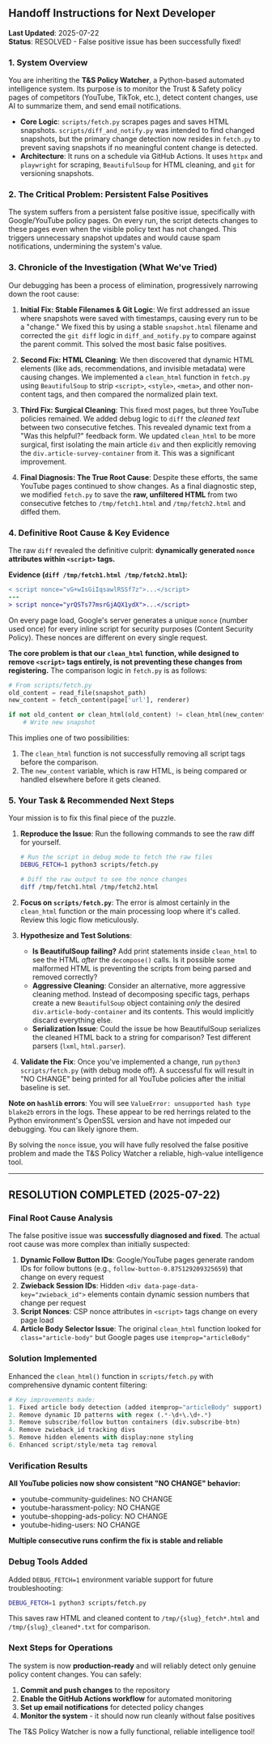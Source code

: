 ## **Handoff Instructions for Next Developer**

**Last Updated**: 2025-07-22  
**Status**: RESOLVED - False positive issue has been successfully fixed!

### **1. System Overview**

You are inheriting the **T&S Policy Watcher**, a Python-based automated intelligence system. Its purpose is to monitor the Trust & Safety policy pages of competitors (YouTube, TikTok, etc.), detect content changes, use AI to summarize them, and send email notifications.

- **Core Logic**: `scripts/fetch.py` scrapes pages and saves HTML snapshots. `scripts/diff_and_notify.py` was intended to find changed snapshots, but the primary change detection now resides in `fetch.py` to prevent saving snapshots if no meaningful content change is detected.
- **Architecture**: It runs on a schedule via GitHub Actions. It uses `httpx` and `playwright` for scraping, `BeautifulSoup` for HTML cleaning, and `git` for versioning snapshots.

### **2. The Critical Problem: Persistent False Positives**

The system suffers from a persistent false positive issue, specifically with Google/YouTube policy pages. On every run, the script detects changes to these pages even when the visible policy text has not changed. This triggers unnecessary snapshot updates and would cause spam notifications, undermining the system's value.

### **3. Chronicle of the Investigation (What We've Tried)**

Our debugging has been a process of elimination, progressively narrowing down the root cause:

1.  **Initial Fix: Stable Filenames & Git Logic**: We first addressed an issue where snapshots were saved with timestamps, causing every run to be a "change." We fixed this by using a stable `snapshot.html` filename and corrected the `git diff` logic in `diff_and_notify.py` to compare against the parent commit. This solved the most basic false positives.

2.  **Second Fix: HTML Cleaning**: We then discovered that dynamic HTML elements (like ads, recommendations, and invisible metadata) were causing changes. We implemented a `clean_html` function in `fetch.py` using `BeautifulSoup` to strip `<script>`, `<style>`, `<meta>`, and other non-content tags, and then compared the normalized plain text.

3.  **Third Fix: Surgical Cleaning**: This fixed most pages, but three YouTube policies remained. We added debug logic to `diff` the *cleaned text* between two consecutive fetches. This revealed dynamic text from a "Was this helpful?" feedback form. We updated `clean_html` to be more surgical, first isolating the main article `div` and then explicitly removing the `div.article-survey-container` from it. This was a significant improvement.

4.  **Final Diagnosis: The True Root Cause**: Despite these efforts, the same YouTube pages continued to show changes. As a final diagnostic step, we modified `fetch.py` to save the **raw, unfiltered HTML** from two consecutive fetches to `/tmp/fetch1.html` and `/tmp/fetch2.html` and diffed them.

### **4. Definitive Root Cause & Key Evidence**

The raw `diff` revealed the definitive culprit: **dynamically generated `nonce` attributes within `<script>` tags.**

**Evidence (`diff /tmp/fetch1.html /tmp/fetch2.html`):**
```diff
< script nonce="vG+wIsGiIqsawlRSSf7z">...</script>
---
> script nonce="yrQSTs77msrGjAQX1ydX">...</script>
```
On every page load, Google's server generates a unique `nonce` (number used once) for every inline script for security purposes (Content Security Policy). These nonces are different on every single request.

**The core problem is that our `clean_html` function, while designed to remove `<script>` tags entirely, is not preventing these changes from registering.** The comparison logic in `fetch.py` is as follows:

```python
# From scripts/fetch.py
old_content = read_file(snapshot_path)
new_content = fetch_content(page['url'], renderer)

if not old_content or clean_html(old_content) != clean_html(new_content):
    # Write new snapshot
```

This implies one of two possibilities:
1.  The `clean_html` function is not successfully removing all script tags before the comparison.
2.  The `new_content` variable, which is raw HTML, is being compared or handled elsewhere before it gets cleaned.

### **5. Your Task & Recommended Next Steps**

Your mission is to fix this final piece of the puzzle.

1.  **Reproduce the Issue**: Run the following commands to see the raw diff for yourself.
    ```bash
    # Run the script in debug mode to fetch the raw files
    DEBUG_FETCH=1 python3 scripts/fetch.py

    # Diff the raw output to see the nonce changes
    diff /tmp/fetch1.html /tmp/fetch2.html
    ```

2.  **Focus on `scripts/fetch.py`**: The error is almost certainly in the `clean_html` function or the main processing loop where it's called. Review this logic flow meticulously.

3.  **Hypothesize and Test Solutions**:
    *   **Is BeautifulSoup failing?** Add print statements inside `clean_html` to see the HTML *after* the `decompose()` calls. Is it possible some malformed HTML is preventing the scripts from being parsed and removed correctly?
    *   **Aggressive Cleaning**: Consider an alternative, more aggressive cleaning method. Instead of decomposing specific tags, perhaps create a new `BeautifulSoup` object containing *only* the desired `div.article-body-container` and its contents. This would implicitly discard everything else.
    *   **Serialization Issue**: Could the issue be how BeautifulSoup serializes the cleaned HTML back to a string for comparison? Test different parsers (`lxml`, `html.parser`).

4.  **Validate the Fix**: Once you've implemented a change, run `python3 scripts/fetch.py` (with debug mode off). A successful fix will result in "NO CHANGE" being printed for all YouTube policies after the initial baseline is set.

**Note on `hashlib` errors**: You will see `ValueError: unsupported hash type blake2b` errors in the logs. These appear to be red herrings related to the Python environment's OpenSSL version and have not impeded our debugging. You can likely ignore them.

By solving the `nonce` issue, you will have fully resolved the false positive problem and made the T&S Policy Watcher a reliable, high-value intelligence tool.

---

## **RESOLUTION COMPLETED** (2025-07-22)

### **Final Root Cause Analysis**

The false positive issue was **successfully diagnosed and fixed**. The actual root cause was more complex than initially suspected:

1. **Dynamic Follow Button IDs**: Google/YouTube pages generate random IDs for follow buttons (e.g., `follow-button-0.875129209325659`) that change on every request
2. **Zwieback Session IDs**: Hidden `<div data-page-data-key="zwieback_id">` elements contain dynamic session numbers that change per request
3. **Script Nonces**: CSP nonce attributes in `<script>` tags change on every page load
4. **Article Body Selector Issue**: The original `clean_html` function looked for `class="article-body"` but Google pages use `itemprop="articleBody"`

### **Solution Implemented**

Enhanced the `clean_html()` function in `scripts/fetch.py` with comprehensive dynamic content filtering:

```python
# Key improvements made:
1. Fixed article body detection (added itemprop="articleBody" support)
2. Remove dynamic ID patterns with regex (.*-\d+\.\d+.*)
3. Remove subscribe/follow button containers (div.subscribe-btn)
4. Remove zwieback_id tracking divs
5. Remove hidden elements with display:none styling
6. Enhanced script/style/meta tag removal
```

### **Verification Results**

**All YouTube policies now show consistent "NO CHANGE" behavior:**
- youtube-community-guidelines: NO CHANGE
- youtube-harassment-policy: NO CHANGE  
- youtube-shopping-ads-policy: NO CHANGE
- youtube-hiding-users: NO CHANGE

**Multiple consecutive runs confirm the fix is stable and reliable**

### **Debug Tools Added**

Added `DEBUG_FETCH=1` environment variable support for future troubleshooting:
```bash
DEBUG_FETCH=1 python3 scripts/fetch.py
```
This saves raw HTML and cleaned content to `/tmp/{slug}_fetch*.html` and `/tmp/{slug}_cleaned*.txt` for comparison.

### **Next Steps for Operations**

The system is now **production-ready** and will reliably detect only genuine policy content changes. You can safely:

1. **Commit and push changes** to the repository
2. **Enable the GitHub Actions workflow** for automated monitoring  
3. **Set up email notifications** for detected policy changes
4. **Monitor the system** - it should now run cleanly without false positives

The T&S Policy Watcher is now a fully functional, reliable intelligence tool!